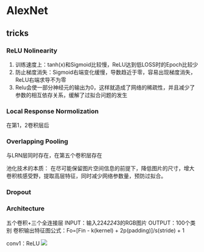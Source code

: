 # AlexNet

## tricks
### ReLU Nolinearity
1. 训练速度上：tanh(x)和Sigmoid比较慢，ReLU达到低LOSS时的Epoch比较少
2. 防止梯度消失：Sigmoid右端变化缓慢，导数趋近于零，容易出现梯度消失，ReLU右端求导不为零
3. Relu会使一部分神经元的输出为0，这样就造成了网络的稀疏性，并且减少了参数的相互依存关系，缓解了过拟合问题的发生

### Local Response Normolization
在第1，2卷积层后
### Overlapping Pooling
与LRN层同时存在，在第五个卷积层存在

池化技术的本质：
在尽可能保留图片空间信息的前提下，降低图片的尺寸，增大卷积核感受野，提取高层特征，同时减少网络参数量，预防过拟合。
### Dropout

### Architecture
五个卷积+三个全连接层
INPUT：输入224*224*3的RGB图片
OUTPUT：100个类别
卷积输出特征图公式：Fo=[Fin - k(kernel) + 2p(padding)]/s(stride) + 1

conv1：ReLU
![](file:///E:/Machine_Vison/deepeye/03%20CV-baseline/%E5%AD%A6%E5%91%98%E7%94%A8%E8%B5%84%E6%96%99%E5%90%88%E9%9B%86/01Alexnet/alexnet.jpg)

